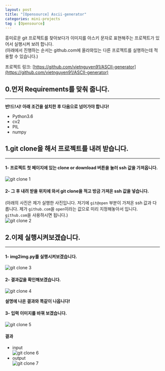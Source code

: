 ```yaml
---
layout: post
title: "[Opensource] Ascii-generator"
categories: mini-projects
tag : [Opensource]
---
```


 흥미로운 git 프로젝트를 찾아보다가 이미지를 아스키 문자로 표현해주는 프로젝트가 있어서 실행시켜 보려 합니다. <br>
(아래에서 진행하는 순서는 github.com에 올라와있는 다른 프로젝트를 실행하는데 적용할 수 있습니다.)<br>

프로젝트 링크: 
[https://github.com/vietnguyen91/ASCII-generator](https://github.com/vietnguyen91/ASCII-generator)<br>

## 0.먼저 Requirements를 맞춰 줍니다.<br>

---

**반!드!시! 아래 조건을 설치한 후 다음으로 넘어가야 합니다!**<br>

- Python3.6<br>
- cv2<br>
- PIL<br>
- numpy<br>


## 1.git clone을 해서 프로젝트를 내려 받습니다. <br>

---

#### 1- 프로젝트 첫 페이지에 있는 clone or download 버튼을 눌러 ssh 값을 가져옵니다.<br>
![git clone 1](https://krispedia.github.io/assets/images/ascii_generator_1.jpg)<br>

#### 2- 그 후 내려 받을 위치에 와서 git clone을 적고 방금 가져온 ssh 값을 넣습니다. <br>

(아래의 사진은 제가 실행한 사진입니다. 저기에 `git@open` 부분이 가져온 ssh 값과 다릅니다. 제가 `github.com`을 `open`이라는 값으로 미리 지정해놓아서 입니다. `github.com`을 사용하시면 됩니다.)<br>
![git clone 2](https://krispedia.github.io/assets/images/ascii_generator_2.jpg)<br>

## 2.이제 실행시켜보겠습니다. <br>

---

#### 1- img2img.py를 실행시켜보겠습니다.<br>
![git clone 3](https://krispedia.github.io/assets/images/ascii_generator_3.jpg)<br>

#### 2- 결과값을 확인해보겠습니다.<br>
![git clone 4](https://krispedia.github.io/assets/images/ascii_generator_4.jpg)<br>

**설명에 나온 결과와 똑같이 나옵니다!**<br>

#### 3- 입력 이미지를 바꿔 보겠습니다.<br>
![git clone 5](https://krispedia.github.io/assets/images/ascii_generator_5.jpg)<br>

#### 결과<br>
- input<br>
![git clone 6](https://krispedia.github.io/assets/images/ascii_generator_6.jpg)<br>
- output<br>
![git clone 7](https://krispedia.github.io/assets/images/ascii_generator_7.jpg)<br>